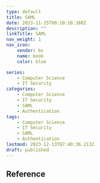 ```yaml
---
type: default
title: SAML
date: 2023-11-25T00:10:18.380Z
description: ""
linkTitle: SAML
nav_weight: 1
nav_icon:
    vendor: bs
    name: book
    color: blue

series:
    - Computer Science
    - IT Security
categories:
    - Computer Science
    - IT Security
    - SAML
    - Authentication
tags:
    - Computer Science
    - IT Security
    - SAML
    - Authentication
lastmod: 2023-12-13T07:40:36.213Z
draft: published
---
```


## Reference
